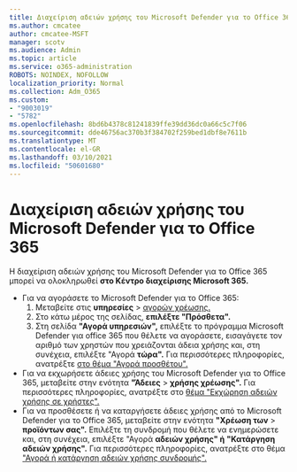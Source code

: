 ```yaml
---
title: Διαχείριση αδειών χρήσης του Microsoft Defender για το Office 365
ms.author: cmcatee
author: cmcatee-MSFT
manager: scotv
ms.audience: Admin
ms.topic: article
ms.service: o365-administration
ROBOTS: NOINDEX, NOFOLLOW
localization_priority: Normal
ms.collection: Adm_O365
ms.custom:
- "9003019"
- "5782"
ms.openlocfilehash: 8bd6b4378c81241839ffe39dd36dc0a66c5c7f06
ms.sourcegitcommit: dde46756ac370b3f384702f259bed1dbf8e7611b
ms.translationtype: MT
ms.contentlocale: el-GR
ms.lasthandoff: 03/10/2021
ms.locfileid: "50601680"
---
```

# <a name="microsoft-defender-for-office-365-license-management"></a>Διαχείριση αδειών χρήσης του Microsoft Defender για το Office 365

Η διαχείριση αδειών χρήσης του Microsoft Defender για το Office 365 μπορεί να ολοκληρωθεί **στο Κέντρο διαχείρισης Microsoft 365.**

- Για να αγοράσετε το Microsoft Defender για το Office 365:
    1. Μεταβείτε στις **υπηρεσίες**  >  [αγορών χρέωσης.](https://go.microsoft.com/fwlink/p/?linkid=868433)
    2. Στο κάτω μέρος της σελίδας, **επιλέξτε "Πρόσθετα".**
    3. Στη σελίδα **"Αγορά υπηρεσιών",** επιλέξτε το πρόγραμμα Microsoft Defender για office 365 που θέλετε να αγοράσετε, εισαγάγετε τον αριθμό των χρηστών που χρειάζονται άδεια χρήσης και, στη συνέχεια, επιλέξτε "Αγορά **τώρα".** Για περισσότερες πληροφορίες, ανατρέξτε [στο θέμα "Αγορά προσθέτου".](https://docs.microsoft.com/microsoft-365/commerce/buy-or-edit-an-add-on)
- Για να εκχωρήσετε άδειες χρήσης του Microsoft Defender για το Office 365, μεταβείτε στην ενότητα **"Άδειες**  >  **χρήσης χρέωσης".** Για περισσότερες πληροφορίες, ανατρέξτε στο [θέμα "Εκχώρηση αδειών χρήσης σε χρήστες".](https://docs.microsoft.com/microsoft-365/admin/manage/assign-licenses-to-users)
- Για να προσθέσετε ή να καταργήσετε άδειες χρήσης από το Microsoft Defender για το Office 365, μεταβείτε στην ενότητα **"Χρέωση των**  >  **προϊόντων σας".** Επιλέξτε τη συνδρομή που θέλετε να ενημερώσετε και, στη συνέχεια, επιλέξτε "Αγορά **αδειών χρήσης" ή** **"Κατάργηση αδειών χρήσης".** Για περισσότερες πληροφορίες, ανατρέξτε στο θέμα ["Αγορά ή κατάργηση αδειών χρήσης συνδρομής".](https://docs.microsoft.com/microsoft-365/commerce/licenses/buy-licenses)